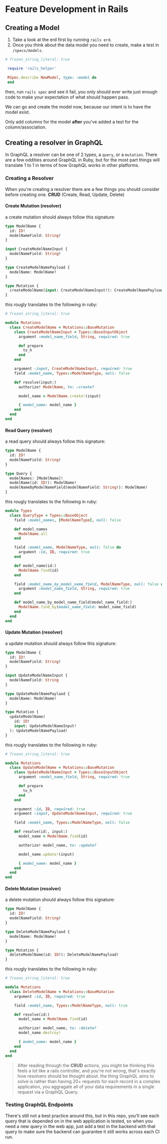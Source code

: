 # Feature Development in Rails

## Creating a Model

1.  Take a look at the erd first by running `rails erd`.
2.  Once you think about the data model you need to create, make a test in `/specs/models`.

```rb
# frozen_string_literal: true

 require 'rails_helper'

 RSpec.describe NewModel, type: :model do
 end

```

then, run `rails spec` and see it fail, you only should ever write just enough code to make your expectation of what should happen pass.

We can go and create the model now, because our intent is to have the model exist.

Only add columns for the model **after** you've added a test for the column/association.

## Creating a resolver in GraphQL

In GraphQL a resolver can be one of 2 types, a `query`, or a `mutation`.
There are a few oddities around GraphQL in Ruby, but for the most part things will translate 1 to 1 in terms of how GraphQL works in other platforms.

### Creating a Resolver

When you're creating a resolver there are a few things you should consider before creating one. **CRUD** (Create, Read, Update, Delete)

#### Create Mutation (resolver)

a create mutation should always follow this signature:

```graphql
type ModelName {
  id: ID!
  modelNameField: String!
}

input CreateModelNameInput {
  modelNameField: String!
}

type CreateModelNamePayload {
  modelName: ModelName!
}

type Mutation {
  createModelName(input: CreateModelNameInput!): CreateModelNamePayload!
}
```

this rougly translates to the following in ruby:

```ruby
# frozen_string_literal: true

module Mutations
  class CreateModelName < Mutations::BaseMutation
    class CreateModelNameInput < Types::BaseInputObject
      argument :model_name_field, String, required: true

      def prepare
        to_h
      end
    end

    argument :input, CreateModelNameInput, required: true
    field :model_name, Types::ModelNameType, null: false

    def resolve(input:)
      authorize! ModelName, to: :create?

      model_name = ModelName.create!(input)

      { model_name: model_name }
    end
  end
end
```

#### Read Query (resolver)

a read query should always follow this signature:

```graphql
type ModelName {
  id: ID!
  modelNameField: String!
}

type Query {
  modelNames: [ModelName]!
  modelName(id: ID!): ModelName!
  modelNameByModelNameField(modelNameField: String!): ModelName!
}
```

this rougly translates to the following in ruby:

```ruby
module Types
  class QueryType < Types::BaseObject
    field :model_names, [ModelNameType], null: false

    def model_names
      ModelName.all
    end

    field :model_name, ModelNameType, null: false do
      argument :id, ID, required: true
    end

    def model_name(id:)
      ModelName.find(id)
    end

    field :model_name_by_model_name_field, ModelNameType, null: false do
      argument :model_name_field, String, required: true
    end

    def model_name_by_model_name_field(model_name_field:)
      ModelName.find_by(model_name_field: model_name_field)
    end
  end
end
```

#### Update Mutation (resolver)

a update mutation should always follow this signature:

```graphql
type ModelName {
  id: ID!
  modelNameField: String!
}

input UpdateModelNameInput {
  modelNameField: String
}

type UpdateModelNamePaylaod {
  modelName: ModelName!
}

type Mutation {
  updateModelName(
    id: ID!
    input: UpdateModelNameInput!
  ): UpdateModelNamePayload!
}
```

this rougly translates to the following in ruby:

```ruby
# frozen_string_literal: true

module Mutations
  class UpdateModelName < Mutations::BaseMutation
    class UpdateModelNameInput < Types::BaseInputObject
      argument :model_name_field, String, required: true

      def prepare
        to_h
      end
    end

    argument :id, ID, required: true
    argument :input, UpdateModelNameInput, required: true

    field :model_name, Types::ModelNameType, null: false

    def resolve(id:, input:)
      model_name = ModelName.find(id)

      authorize! model_name, to: :update?

      model_name.update!(input)

      { model_name: model_name }
    end
  end
end

```

#### Delete Mutation (resolver)

a delete mutation should always follow this signature:

```graphql
type ModelName {
  id: ID!
  modelNameField: String!
}

type DeleteModelNamePaylaod {
  modelName: ModelName!
}

type Mutation {
  deleteModelName(id: ID!): DeleteModelNamePayload!
}
```

this rougly translates to the following in ruby:

```ruby
# frozen_string_literal: true

module Mutations
  class DeleteModelName < Mutations::BaseMutation
    argument :id, ID, required: true

    field :model_name, Types::ModelNameType, null: true

    def resolve(id:)
      model_name = ModelName.find(id)

      authorize! model_name, to: :delete?
      model_name.destroy!

      { model_name: model_name }
    end
  end
end
```

> After reading through the **CRUD** actions, you might be thinking this feels a lot like a rails controller, and you're not wrong, that's exactly how resolvers should be thought about. the thing GraphQL aims to solve is rather than having 20+ requests for each record in a complex application, you aggragate all of your data requirements in a single request via a GraphQL Query.

### Testing GraphQL Endpoints

There's still not a best practice around this, but in this repo, you'll see each query that is depended on in the web application is tested, so when you need a new query in the web app, just add a test in the backend with that query to make sure the backend can guarantee it still works across each CI run.
